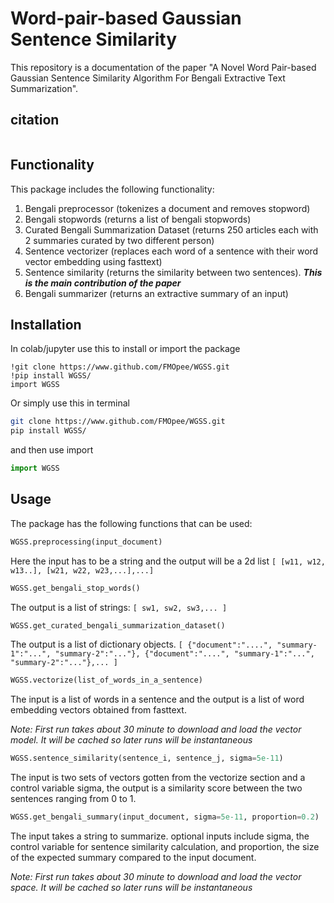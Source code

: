 # Word-pair-based Gaussian Sentence Similarity

This repository is a documentation of the paper "A Novel Word Pair-based Gaussian Sentence Similarity Algorithm For Bengali Extractive Text Summarization".

## citation

```

```

## Functionality

This package includes the following functionality:
1. Bengali preprocessor (tokenizes a document and removes stopword)
2. Bengali stopwords (returns a list of bengali stopwords)
3. Curated Bengali Summarization Dataset (returns 250 articles each with 2 summaries curated by two different person)
4. Sentence vectorizer (replaces each word of a sentence with their word vector embedding using fasttext)
5. Sentence similarity (returns the similarity between two sentences). ***This is the main contribution of the paper***
6. Bengali summarizer (returns an extractive summary of an input)

## Installation

In colab/jupyter use this to install or import the package
```jupyter
!git clone https://www.github.com/FMOpee/WGSS.git
!pip install WGSS/
import WGSS
```

Or simply use this in terminal
```sh
git clone https://www.github.com/FMOpee/WGSS.git
pip install WGSS/
```
and then use import
```python
import WGSS
```

## Usage

The package has the following functions that can be used:
```python
WGSS.preprocessing(input_document)
```
Here the input has to be a string and the output will be a 2d list `[ [w11, w12, w13..], [w21, w22, w23,...],...]`
```python
WGSS.get_bengali_stop_words()
```
The output is a list of strings: `[ sw1, sw2, sw3,... ]`
```python
WGSS.get_curated_bengali_summarization_dataset()
```
The output is a list of dictionary objects. `[ {"document":"....", "summary-1":"...", "summary-2":"..."}, {"document":"....", "summary-1":"...", "summary-2":"..."},... ]`
```python
WGSS.vectorize(list_of_words_in_a_sentence)
```
The input is a list of words in a sentence and the output is a list of word embedding vectors obtained from fasttext.

*Note: First run takes about 30 minute to download and load the vector model. It will be cached so later runs will be instantaneous* 
```python
WGSS.sentence_similarity(sentence_i, sentence_j, sigma=5e-11)
```
The input is two sets of vectors gotten from the vectorize section and a control variable sigma, the output is a similarity score between the two sentences ranging from 0 to 1.
```python
WGSS.get_bengali_summary(input_document, sigma=5e-11, proportion=0.2)
```
The input takes a string to summarize. optional inputs include sigma, the control variable for sentence similarity calculation, and proportion, the size of the expected summary compared to the input document.

*Note: First run takes about 30 minute to download and load the vector space. It will be cached so later runs will be instantaneous*

